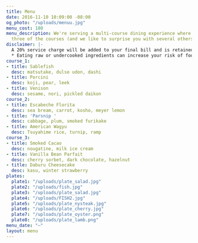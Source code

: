 ```yaml
---
title: Menu
date: 2016-11-10 10:09:00 -08:00
og_photo: "/uploads/menuu.jpg"
menu_cost: 180
menu_description: We're serving a multi-course dining experience where you choose
  three of the courses (and we like to surprise you with several others).
disclaimer: |-
  A 20% service charge will be added to your final bill and is retained by Canlis. No gratuity is expected.
  * Eating raw or undercooked ingredients can increase your risk of foodborne illness. It may also increase your chances of having a great time.
course_1:
- title: Sablefish
  desc: matsutake, dulse udon, dashi
- title: Porcini
  desc: koji, pear, leek
- title: Venison
  desc: sesame, nori, pickled daikon
course_2:
- title: Escabeche Florita
  desc: sea bream, carrot, kosho, meyer lemon
- title: 'Parsnip '
  desc: cabbage, plum, smoked furikake
- title: American Wagyu
  desc: Tsuyahime rice, turnip, ramp
course_3:
- title: Smoked Cacao
  desc: nougatine, milk ice cream
- title: Vanilla Bean Parfait
  desc: cherry sorbet, dark chocolate, hazelnut
- title: Daburu Cheesecake
  desc: kasu, winter strawberry
plates:
  plate1: "/uploads/plate_salad.jpg"
  plate2: "/uploads/fish.jpg"
  plate3: "/uploads/plate_salad.jpg"
  plate4: "/uploads/FISH2.jpg"
  plate5: "/uploads/plate_nysteak.jpg"
  plate6: "/uploads/plate_cherry.jpg"
  plate7: "/uploads/plate_oyster.png"
  plate8: "/uploads/plate_lamb.png"
menu_date: "—"
layout: menu
---
```



